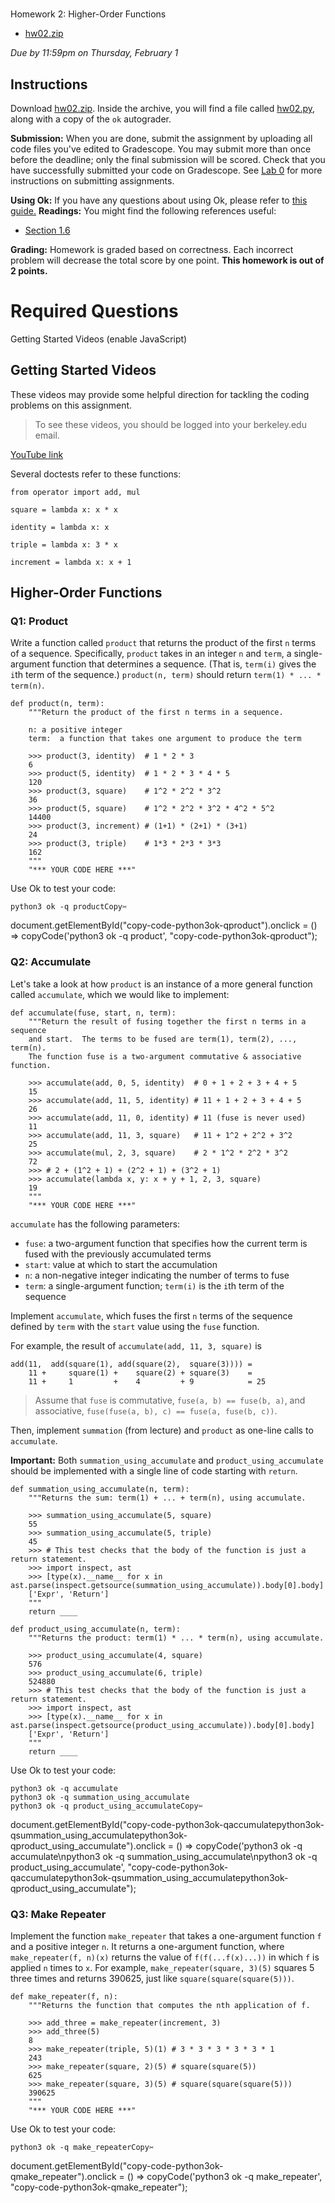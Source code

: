 

# 

Homework 2: Higher-Order Functions

 * [hw02.zip](hw02.zip "hw02.zip")

*Due by 11:59pm on Thursday, February 1*

## Instructions

Download [hw02.zip](hw02.zip "hw02.zip"). Inside the archive, you will find
a file called [hw02.py](hw02.py "hw02.py"), along with a copy of the `ok`
autograder.

**Submission:** When you are done, submit the assignment by uploading all code files you've edited to Gradescope. You may submit more than once before the deadline; only the
final submission will be scored. Check that you have successfully submitted
your code on Gradescope. See [Lab 0](/lab/lab00#task-c-submitting-the-assignment "/lab/lab00#task-c-submitting-the-assignment") for more instructions on
submitting assignments.

**Using Ok:** If you have any questions about using Ok, please
refer to [this guide.](/articles/using-ok "/articles/using-ok")
**Readings:** You might find the following references
 useful:

* [Section 1.6](https://www.composingprograms.com/pages/16-higher-order-functions.html "https://www.composingprograms.com/pages/16-higher-order-functions.html")

**Grading:** Homework is graded based on
correctness. Each incorrect problem will decrease the total score by one point.
**This homework is out of 2 points.**
# Required Questions

 Getting Started Videos (enable JavaScript)

## Getting Started Videos

These videos may provide some helpful direction for tackling the coding
problems on this assignment.

> To see these videos, you should be logged into your berkeley.edu email.
> 
> 

 [YouTube link](https://youtu.be/playlist?list=PLx38hZJ5RLZccKjCjJSv4aCdx6s0u0lo5 "https://youtu.be/playlist?list=PLx38hZJ5RLZccKjCjJSv4aCdx6s0u0lo5") 

Several doctests refer to these functions:

```
from operator import add, mul

square = lambda x: x * x

identity = lambda x: x

triple = lambda x: 3 * x

increment = lambda x: x + 1
```

## Higher-Order Functions

### Q1: Product

Write a function called `product` that returns the product of the first `n` terms of a sequence.
Specifically, `product` takes in an integer `n` and `term`, a single-argument function that determines a sequence. 
(That is, `term(i)` gives the `i`th term of the sequence.)
`product(n, term)` should return `term(1) * ... * term(n)`.

```
def product(n, term):
    """Return the product of the first n terms in a sequence.

    n: a positive integer
    term:  a function that takes one argument to produce the term

    >>> product(3, identity)  # 1 * 2 * 3
    6
    >>> product(5, identity)  # 1 * 2 * 3 * 4 * 5
    120
    >>> product(3, square)    # 1^2 * 2^2 * 3^2
    36
    >>> product(5, square)    # 1^2 * 2^2 * 3^2 * 4^2 * 5^2
    14400
    >>> product(3, increment) # (1+1) * (2+1) * (3+1)
    24
    >>> product(3, triple)    # 1*3 * 2*3 * 3*3
    162
    """
    "*** YOUR CODE HERE ***"

```

Use Ok to test your code:

```
python3 ok -q productCopy✂️
```

 document.getElementById("copy-code-python3ok-qproduct").onclick = () => copyCode('python3 ok -q product', "copy-code-python3ok-qproduct");

### Q2: Accumulate

Let's take a look at how `product` is an instance of a more
general function called `accumulate`, which we would like to implement:

```
def accumulate(fuse, start, n, term):
    """Return the result of fusing together the first n terms in a sequence 
    and start.  The terms to be fused are term(1), term(2), ..., term(n). 
    The function fuse is a two-argument commutative & associative function.

    >>> accumulate(add, 0, 5, identity)  # 0 + 1 + 2 + 3 + 4 + 5
    15
    >>> accumulate(add, 11, 5, identity) # 11 + 1 + 2 + 3 + 4 + 5
    26
    >>> accumulate(add, 11, 0, identity) # 11 (fuse is never used)
    11
    >>> accumulate(add, 11, 3, square)   # 11 + 1^2 + 2^2 + 3^2
    25
    >>> accumulate(mul, 2, 3, square)    # 2 * 1^2 * 2^2 * 3^2
    72
    >>> # 2 + (1^2 + 1) + (2^2 + 1) + (3^2 + 1)
    >>> accumulate(lambda x, y: x + y + 1, 2, 3, square)
    19
    """
    "*** YOUR CODE HERE ***"

```

`accumulate` has the following parameters:

* `fuse`: a two-argument function that specifies how the current term
 is fused with the previously accumulated terms
* `start`: value at which to start the accumulation
* `n`: a non-negative integer indicating the number of terms to fuse
* `term`: a single-argument function; `term(i)` is the `i`th term of the sequence

Implement `accumulate`, which fuses the first `n` terms of the sequence defined
by `term` with the `start` value using the `fuse` function.

For example, the result of `accumulate(add, 11, 3, square)` is

```
add(11,  add(square(1), add(square(2),  square(3)))) =
    11 +     square(1) +    square(2) + square(3)    =
    11 +     1         +    4         + 9            = 25
```

> Assume that `fuse` is commutative, `fuse(a, b) == fuse(b, a)`, and
> associative, `fuse(fuse(a, b), c) == fuse(a, fuse(b, c))`.
> 
> 

Then, implement `summation` (from lecture) and `product` as one-line calls to
`accumulate`.

**Important:** Both `summation_using_accumulate` and `product_using_accumulate`
should be implemented with a single line of code starting with `return`.

```
def summation_using_accumulate(n, term):
    """Returns the sum: term(1) + ... + term(n), using accumulate.

    >>> summation_using_accumulate(5, square)
    55
    >>> summation_using_accumulate(5, triple)
    45
    >>> # This test checks that the body of the function is just a return statement.
    >>> import inspect, ast
    >>> [type(x).__name__ for x in ast.parse(inspect.getsource(summation_using_accumulate)).body[0].body]
    ['Expr', 'Return']
    """
    return ____

def product_using_accumulate(n, term):
    """Returns the product: term(1) * ... * term(n), using accumulate.

    >>> product_using_accumulate(4, square)
    576
    >>> product_using_accumulate(6, triple)
    524880
    >>> # This test checks that the body of the function is just a return statement.
    >>> import inspect, ast
    >>> [type(x).__name__ for x in ast.parse(inspect.getsource(product_using_accumulate)).body[0].body]
    ['Expr', 'Return']
    """
    return ____

```

Use Ok to test your code:

```
python3 ok -q accumulate
python3 ok -q summation_using_accumulate
python3 ok -q product_using_accumulateCopy✂️
```

 document.getElementById("copy-code-python3ok-qaccumulatepython3ok-qsummation\_using\_accumulatepython3ok-qproduct\_using\_accumulate").onclick = () => copyCode('python3 ok -q accumulate\npython3 ok -q summation\_using\_accumulate\npython3 ok -q product\_using\_accumulate', "copy-code-python3ok-qaccumulatepython3ok-qsummation\_using\_accumulatepython3ok-qproduct\_using\_accumulate");

### Q3: Make Repeater

Implement the function `make_repeater` that takes a one-argument function `f`
and a positive integer `n`. It returns a one-argument function, where
`make_repeater(f, n)(x)` returns the value of `f(f(...f(x)...))` in which `f` is
applied `n` times to `x`. For example, `make_repeater(square, 3)(5)` squares 5
three times and returns 390625, just like `square(square(square(5)))`.

```
def make_repeater(f, n):
    """Returns the function that computes the nth application of f.

    >>> add_three = make_repeater(increment, 3)
    >>> add_three(5)
    8
    >>> make_repeater(triple, 5)(1) # 3 * 3 * 3 * 3 * 3 * 1
    243
    >>> make_repeater(square, 2)(5) # square(square(5))
    625
    >>> make_repeater(square, 3)(5) # square(square(square(5)))
    390625
    """
    "*** YOUR CODE HERE ***"

```

Use Ok to test your code:

```
python3 ok -q make_repeaterCopy✂️
```

 document.getElementById("copy-code-python3ok-qmake\_repeater").onclick = () => copyCode('python3 ok -q make\_repeater', "copy-code-python3ok-qmake\_repeater");

